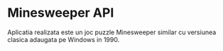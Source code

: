 # Minesweeper API

Aplicatia realizata este un joc puzzle Minesweeper similar cu versiunea clasica adaugata pe Windows in 1990.
